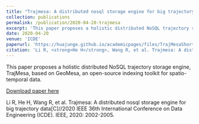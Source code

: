 ```yaml
---
title: "Trajmesa: A distributed nosql storage engine for big trajectory data"
collection: publications
permalink: /publication/2020-04-20-trajmesa
excerpt: 'This paper proposes a holistic distributed NoSQL trajectory storage engine, TrajMesa, based on GeoMesa, an open-source indexing toolkit for spatio-temporal data.'
date: 2020-04-20
venue: 'ICDE'
paperurl: 'https://huajunge.github.io/academicpages/files/TrajMesaShortICDE2020.pdf'
citation: 'Li R, <strong>He H</strong>, Wang R, et al. Trajmesa: A distributed nosql storage engine for big trajectory data[C]//2020 IEEE 36th International Conference on Data Engineering (ICDE). IEEE, 2020: 2002-2005. <strong>(ICDE 2020)</strong>'
---
```

This paper proposes a holistic distributed NoSQL trajectory storage engine, TrajMesa, based on GeoMesa, an open-source indexing toolkit for spatio-temporal data.

[Download paper here](https://huajunge.github.io/academicpages/files/TrajMesaShortICDE2020.pdf)

Li R, He H, Wang R, et al. Trajmesa: A distributed nosql storage engine for big trajectory data[C]//2020 IEEE 36th International Conference on Data Engineering (ICDE). IEEE, 2020: 2002-2005.